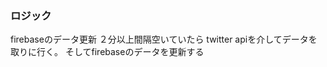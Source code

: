 ### ロジック

firebaseのデータ更新
    ２分以上間隔空いていたら
        twitter apiを介してデータを取りに行く。
        そしてfirebaseのデータを更新する

